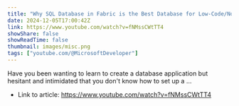 ```yaml
---
title: "Why SQL Database in Fabric is the Best Database for Low-Code/No-Code Developers | Data Exposed"
date: 2024-12-05T17:00:42Z
link: https://www.youtube.com/watch?v=fNMssCWtTT4
showShare: false
showReadTime: false
thumbnail: images/misc.png
tags: ["youtube.com/@MicrosoftDeveloper"]
---
```

Have you been wanting to learn to create a database application but hesitant and intimidated that you don't know how to set up a ...

- Link to article: https://www.youtube.com/watch?v=fNMssCWtTT4